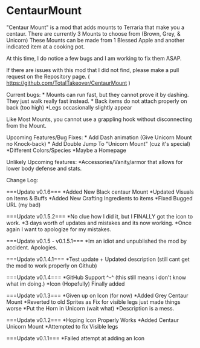 # CentaurMount

"Centaur Mount" is a mod that adds mounts to Terraria that make you a centaur. There are currently 3 Mounts to choose from (Brown, Grey, & Unicorn) These Mounts can be made from 1 Blessed Apple and another indicated item at a cooking pot.


At this time, I do notice a few bugs and I am working to fix them ASAP.


If there are issues with this mod that I did not find, please make a pull request on the Repository page. ( https://github.com/TotalTakeover/CentaurMount )


Current bugs:
*<Priority> Mounts can run fast, but they cannot prove it by dashing. They just walk really fast instead.
*<priority> Back items do not attach properly on back (too high)
*Legs occasionally slightly appear


Like Most Mounts, you cannot use a grappling hook without disconnecting from the Mount.


Upcoming Features/Bug Fixes:
*<priority> Add Dash animation (Give Unicorn Mount no Knock-back)
*<priority> Add Double Jump To "Unicorn Mount" (cuz it's special)
*Different Colors/Species
*Maybe a Homepage


Unlikely Upcoming features:
*Accessories/Vanity/armor that allows for lower body defense and stats.


Change Log:


===Update v0.1.6===
*Added New Black centaur Mount
*Updated Visuals on Items & Buffs
*Added New Crafting Ingredients to items
*Fixed Bugged URL (my bad)


===Update v0.1.5.2===
*No clue how I did it, but I FINALLY got the icon to work.
*3 days worth of updates and mistakes and its now working.
*Once again I want to apologize for my mistakes.


===Update v0.1.5 - v0.1.5.1===
*Im an idiot and unpublished the mod by accident. Apologies.


===Update v0.1.4.1===
*Test update + Updated description (still cant get the mod to work properly on Github)


===Update v0.1.4===
*GitHub Support ^-^ (this still means i don't know what im doing.)
*Icon (Hopefully) Finally added


===Update v0.1.3===
*Given up on Icon (for now)
*Added Grey Centaur Mount
*Reverted to old Sprites as Fix for visible legs just made things worse
*Put the Horn in Unicorn (wait what)
*Description is a mess. 


===Update v0.1.2===
*Hoping Icon Properly Works
*Added Centaur Unicorn Mount
*Attempted to fix Visible legs


===Update v0.1.1===
*Failed attempt at adding an Icon

